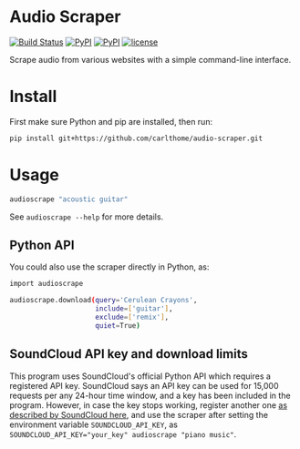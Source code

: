 # Audio Scraper
[![Build Status](https://travis-ci.org/carlthome/audio-scraper.svg?branch=master)](https://travis-ci.org/carlthome/audio-scraper)
[![PyPI](https://img.shields.io/pypi/v/audioscrape.svg)](https://pypi.python.org/pypi/audioscrape)
[![PyPI](https://img.shields.io/pypi/pyversions/audioscrape.svg)](http://py3readiness.org/)
[![license](https://img.shields.io/github/license/mashape/apistatus.svg)](LICENSE)

Scrape audio from various websites with a simple command-line interface.

# Install
First make sure Python and pip are installed, then run:
```sh
pip install git+https://github.com/carlthome/audio-scraper.git
```

# Usage
```sh
audioscrape "acoustic guitar"
```

See `audioscrape --help` for more details.

## Python API
You could also use the scraper directly in Python, as:

```sh
import audioscrape

audioscrape.download(query='Cerulean Crayons', 
                     include=['guitar'],
                     exclude=['remix'],
                     quiet=True)
```

## SoundCloud API key and download limits
This program uses SoundCloud's official Python API which requires a registered API key. SoundCloud says an API key can be used for 15,000 requests per any 24-hour time window, and a key has been included in the program. However, in case the key stops working, register another one [as described by SoundCloud here](https://github.com/soundcloud/soundcloud-python#basic-use), and use the scraper after setting the environment variable `SOUNDCLOUD_API_KEY`, as `SOUNDCLOUD_API_KEY="your_key" audioscrape "piano music"`.
